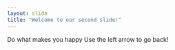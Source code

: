 ```yaml
---
layout: slide
title: "Welcome to our second slide!"
---
```

Do what makes you happy
Use the left arrow to go back!
